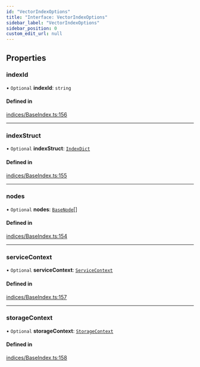 ```yaml
---
id: "VectorIndexOptions"
title: "Interface: VectorIndexOptions"
sidebar_label: "VectorIndexOptions"
sidebar_position: 0
custom_edit_url: null
---
```


## Properties

### indexId

• `Optional` **indexId**: `string`

#### Defined in

[indices/BaseIndex.ts:156](https://github.com/run-llama/LlamaIndexTS/blob/main/packages/core/src/indices/BaseIndex.ts#L156)

___

### indexStruct

• `Optional` **indexStruct**: [`IndexDict`](../classes/IndexDict.md)

#### Defined in

[indices/BaseIndex.ts:155](https://github.com/run-llama/LlamaIndexTS/blob/main/packages/core/src/indices/BaseIndex.ts#L155)

___

### nodes

• `Optional` **nodes**: [`BaseNode`](../classes/BaseNode.md)[]

#### Defined in

[indices/BaseIndex.ts:154](https://github.com/run-llama/LlamaIndexTS/blob/main/packages/core/src/indices/BaseIndex.ts#L154)

___

### serviceContext

• `Optional` **serviceContext**: [`ServiceContext`](ServiceContext.md)

#### Defined in

[indices/BaseIndex.ts:157](https://github.com/run-llama/LlamaIndexTS/blob/main/packages/core/src/indices/BaseIndex.ts#L157)

___

### storageContext

• `Optional` **storageContext**: [`StorageContext`](StorageContext.md)

#### Defined in

[indices/BaseIndex.ts:158](https://github.com/run-llama/LlamaIndexTS/blob/main/packages/core/src/indices/BaseIndex.ts#L158)
